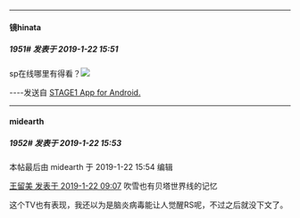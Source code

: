 

-----

####  镜hinata  
##### 1951#       发表于 2019-1-22 15:51




sp在线哪里有得看？<img src="https://static.saraba1st.com/image/smiley/face2017/001.png" referrerpolicy="no-referrer">


----发送自 [STAGE1 App for Android.](http://stage1.5j4m.com/?1.33)







-----

####  midearth  
##### 1952#       发表于 2019-1-22 15:53



 本帖最后由 midearth 于 2019-1-22 15:54 编辑 

<a href="httphttps://bbs.saraba1st.com/2b/forum.php?mod=redirect&amp;goto=findpost&amp;pid=42350719&amp;ptid=1580216" target="_blank">王留美 发表于 2019-1-22 09:07</a>
吹雪也有贝塔世界线的记忆


这个TV也有表现，我还以为是脑炎病毒能让人觉醒RS呢，不过之后就没下文了。





